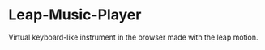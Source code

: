 Leap-Music-Player
=================

Virtual keyboard-like instrument in the browser made with the leap motion.

